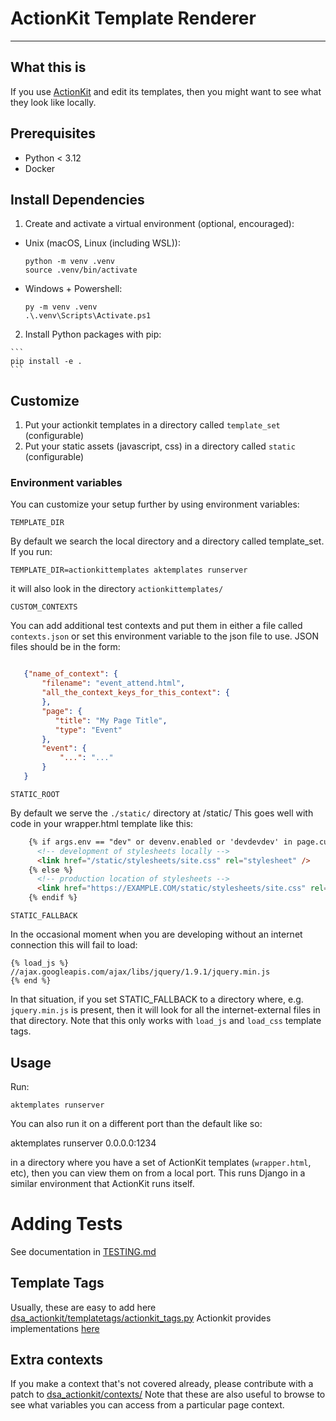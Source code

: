 # ActionKit Template Renderer
---

## What this is

If you use [ActionKit](http://actionkit.com/) and edit its templates, then you might want to see what they look like
locally.

## Prerequisites

- Python < 3.12
- Docker

## Install Dependencies

1. Create and activate a virtual environment (optional, encouraged):

  - Unix (macOS, Linux (including WSL)):

    ```shell
    python -m venv .venv
    source .venv/bin/activate
    ```

  - Windows + Powershell:

    ```pwsh
    py -m venv .venv
    .\.venv\Scripts\Activate.ps1
    ```

  2. Install Python packages with pip:

    ```
    pip install -e .
    ```

## Customize

1. Put your actionkit templates in a directory called `template_set` (configurable)
2. Put your static assets (javascript, css) in a directory called `static` (configurable)

### Environment variables

You can customize your setup further by using environment variables:

`TEMPLATE_DIR`

By default we search the local directory and a directory called template_set.  If you run:

```
TEMPLATE_DIR=actionkittemplates aktemplates runserver
```

it will also look in the directory `actionkittemplates/`

`CUSTOM_CONTEXTS`

You can add additional test contexts and put them in either a file called `contexts.json` or set this environment variable to the json file to use.  JSON files should be in the form:

```json

   {"name_of_context": {
       "filename": "event_attend.html",
       "all_the_context_keys_for_this_context": {
       },
       "page": {
          "title": "My Page Title",
          "type": "Event"
       },
       "event": {
           "...": "..."
       }
   }

```

`STATIC_ROOT`

By default we serve the `./static/` directory at /static/  This goes well with code in your wrapper.html template like this:

```html
    {% if args.env == "dev" or devenv.enabled or 'devdevdev' in page.custom_fields.layout_options %}
      <!-- development of stylesheets locally -->
      <link href="/static/stylesheets/site.css" rel="stylesheet" />
    {% else %}
      <!-- production location of stylesheets -->
      <link href="https://EXAMPLE.COM/static/stylesheets/site.css" rel="stylesheet" />
    {% endif %}
```

`STATIC_FALLBACK`

In the occasional moment when you are developing without an internet connection this will fail to load:

```
{% load_js %}
//ajax.googleapis.com/ajax/libs/jquery/1.9.1/jquery.min.js
{% end %}
```

In that situation, if you set STATIC_FALLBACK to a directory where, e.g. `jquery.min.js` is present, then it will look for all the internet-external files in that directory. Note that this only works with `load_js` and `load_css` template tags.

## Usage

Run:

  ```
  aktemplates runserver
  ```


You can also run it on a different port than the default like so:

   aktemplates runserver 0.0.0.0:1234

in a directory where you have a set of ActionKit templates (`wrapper.html`, etc), then you can
view them on from a local port.  This runs Django in a similar environment that ActionKit
runs itself.



Adding Tests
============

See documentation in [TESTING.md](./TESTING.md)

Template Tags
-------------

Usually, these are easy to add here [dsa_actionkit/templatetags/actionkit_tags.py](https://github.com/dsa-ntc/actionkit-templates/blob/master/dsa_actionkit/templatetags/actionkit_tags.py) Actionkit provides implementations [here](https://roboticdogs.actionkit.com/docs/manual/guide/customtags.html)

Extra contexts
--------------

If you make a context that's not covered already, please contribute with a patch to
[dsa_actionkit/contexts/](https://github.com/dsa-ntc/actionkit-templates/tree/master/dsa_actionkit/contexts) Note that these are also useful to browse to see
what variables you can access from a particular page context.
